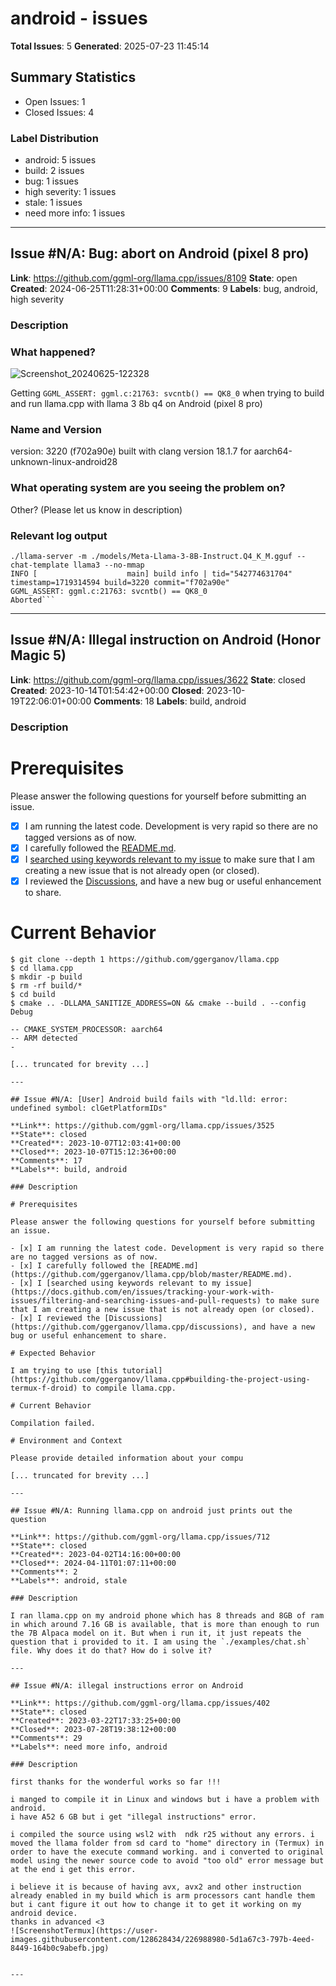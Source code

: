 # android - issues

**Total Issues**: 5
**Generated**: 2025-07-23 11:45:14

## Summary Statistics

- Open Issues: 1
- Closed Issues: 4

### Label Distribution

- android: 5 issues
- build: 2 issues
- bug: 1 issues
- high severity: 1 issues
- stale: 1 issues
- need more info: 1 issues

---

## Issue #N/A: Bug: abort on Android (pixel 8 pro)

**Link**: https://github.com/ggml-org/llama.cpp/issues/8109
**State**: open
**Created**: 2024-06-25T11:28:31+00:00
**Comments**: 9
**Labels**: bug, android, high severity

### Description

### What happened?

![Screenshot_20240625-122328](https://github.com/ggerganov/llama.cpp/assets/26687662/494ac6f9-4467-49a0-a135-1de7bc9ef2f7)

Getting `GGML_ASSERT: ggml.c:21763: svcntb() == QK8_0` when trying to build and run llama.cpp with llama 3 8b q4 on Android (pixel 8 pro)

### Name and Version

version: 3220 (f702a90e)
built with clang version 18.1.7 for aarch64-unknown-linux-android28

### What operating system are you seeing the problem on?

Other? (Please let us know in description)

### Relevant log output

```shell
./llama-server -m ./models/Meta-Llama-3-8B-Instruct.Q4_K_M.gguf --chat-template llama3 --no-mmap
INFO [                    main] build info | tid="542774631704" timestamp=1719314594 build=3220 commit="f702a90e"
GGML_ASSERT: ggml.c:21763: svcntb() == QK8_0
Aborted```
```


---

## Issue #N/A: Illegal instruction on Android (Honor Magic 5)

**Link**: https://github.com/ggml-org/llama.cpp/issues/3622
**State**: closed
**Created**: 2023-10-14T01:54:42+00:00
**Closed**: 2023-10-19T22:06:01+00:00
**Comments**: 18
**Labels**: build, android

### Description

# Prerequisites

Please answer the following questions for yourself before submitting an issue.

- [x] I am running the latest code. Development is very rapid so there are no tagged versions as of now.
- [x] I carefully followed the [README.md](https://github.com/ggerganov/llama.cpp/blob/master/README.md).
- [x] I [searched using keywords relevant to my issue](https://docs.github.com/en/issues/tracking-your-work-with-issues/filtering-and-searching-issues-and-pull-requests) to make sure that I am creating a new issue that is not already open (or closed).
- [x] I reviewed the [Discussions](https://github.com/ggerganov/llama.cpp/discussions), and have a new bug or useful enhancement to share.

# Current Behavior

```
$ git clone --depth 1 https://github.com/ggerganov/llama.cpp
$ cd llama.cpp
$ mkdir -p build
$ rm -rf build/*
$ cd build
$ cmake .. -DLLAMA_SANITIZE_ADDRESS=ON && cmake --build . --config Debug
```
```
-- CMAKE_SYSTEM_PROCESSOR: aarch64
-- ARM detected
-

[... truncated for brevity ...]

---

## Issue #N/A: [User] Android build fails with "ld.lld: error: undefined symbol: clGetPlatformIDs"

**Link**: https://github.com/ggml-org/llama.cpp/issues/3525
**State**: closed
**Created**: 2023-10-07T12:03:41+00:00
**Closed**: 2023-10-07T15:12:36+00:00
**Comments**: 17
**Labels**: build, android

### Description

# Prerequisites

Please answer the following questions for yourself before submitting an issue.

- [x] I am running the latest code. Development is very rapid so there are no tagged versions as of now.
- [x] I carefully followed the [README.md](https://github.com/ggerganov/llama.cpp/blob/master/README.md).
- [x] I [searched using keywords relevant to my issue](https://docs.github.com/en/issues/tracking-your-work-with-issues/filtering-and-searching-issues-and-pull-requests) to make sure that I am creating a new issue that is not already open (or closed).
- [x] I reviewed the [Discussions](https://github.com/ggerganov/llama.cpp/discussions), and have a new bug or useful enhancement to share.

# Expected Behavior

I am trying to use [this tutorial](https://github.com/ggerganov/llama.cpp#building-the-project-using-termux-f-droid) to compile llama.cpp.

# Current Behavior

Compilation failed.

# Environment and Context

Please provide detailed information about your compu

[... truncated for brevity ...]

---

## Issue #N/A: Running llama.cpp on android just prints out the question

**Link**: https://github.com/ggml-org/llama.cpp/issues/712
**State**: closed
**Created**: 2023-04-02T14:16:00+00:00
**Closed**: 2024-04-11T01:07:11+00:00
**Comments**: 2
**Labels**: android, stale

### Description

I ran llama.cpp on my android phone which has 8 threads and 8GB of ram in which around 7.16 GB is available, that is more than enough to run the 7B Alpaca model on it. But when i run it, it just repeats the question that i provided to it. I am using the `./examples/chat.sh` file. Why does it do that? How do i solve it?

---

## Issue #N/A: illegal instructions error on Android

**Link**: https://github.com/ggml-org/llama.cpp/issues/402
**State**: closed
**Created**: 2023-03-22T17:33:25+00:00
**Closed**: 2023-07-28T19:38:12+00:00
**Comments**: 29
**Labels**: need more info, android

### Description

first thanks for the wonderful works so far !!!

i manged to compile it in Linux and windows but i have a problem with android.
i have A52 6 GB but i get "illegal instructions" error.

i compiled the source using wsl2 with  ndk r25 without any errors. i moved the llama folder from sd card to "home" directory in (Termux) in order to have the execute command working. and i converted to original model using the newer source code to avoid "too old" error message but at the end i get this error.

i believe it is because of having avx, avx2 and other instruction already enabled in my build which is arm processors cant handle them but i cant figure it out how to change it to get it working on my android device.
thanks in advanced <3
![ScreenshotTermux](https://user-images.githubusercontent.com/128628434/226988980-5d1a67c3-797b-4eed-8449-164b0c9abefb.jpg)


---

